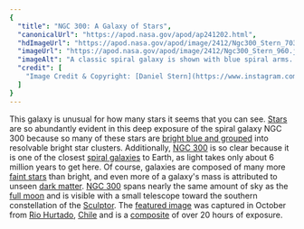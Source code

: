 ```yaml
---
{
  "title": "NGC 300: A Galaxy of Stars",
  "canonicalUrl": "https://apod.nasa.gov/apod/ap241202.html",
  "hdImageUrl": "https://apod.nasa.gov/apod/image/2412/Ngc300_Stern_7032.jpg",
  "imageUrl": "https://apod.nasa.gov/apod/image/2412/Ngc300_Stern_960.jpg",
  "imageAlt": "A classic spiral galaxy is shown with blue spiral arms. The center is yellow-red. Many star clusters are easily visible. Please see the explanation for more detailed information.",
  "credit": [
    "Image Credit & Copyright: [Daniel Stern](https://www.instagram.com/messierchaser/)"
  ]
}
---
```


This galaxy is unusual for how many stars it seems that you can see. [Stars](https://science.nasa.gov/universe/stars/) are so abundantly evident in this deep exposure of the spiral galaxy NGC 300 because so many of these stars are [bright blue and grouped](https://apod.nasa.gov/apod/ap221205.html) into resolvable bright star clusters. Additionally, [NGC 300](https://en.wikipedia.org/wiki/NGC_300) is so clear because it is one of the closest [spiral galaxies](https://en.wikipedia.org/wiki/Spiral_galaxy) to Earth, as light takes only about 6 million years to get here. Of course, galaxies are composed of many more [faint stars](https://www.reddit.com/r/askastronomy/comments/1g8ftr0/from_the_perspective_of_other_stars_in_the_milky/) than bright, and even more of a galaxy's mass is attributed to unseen [dark matter](https://spaceplace.nasa.gov/dark-matter/). [NGC 300](https://apod.nasa.gov/apod/ap020821.html) spans nearly the same amount of sky as the [full moon](https://apod.nasa.gov/apod/ap240915.html) and is visible with a small telescope toward the southern constellation of the [Sculptor](https://en.wikipedia.org/wiki/Sculptor_\(constellation\)). The [featured image](https://www.instagram.com/p/DChWdQOOQzR/) was captured in October from [Rio Hurtado](https://youtu.be/a5jUyVPIDAk), [Chile](https://en.wikipedia.org/wiki/Chile) and is a [composite](https://www.reddit.com/media?url=https%3A%2F%2Fpreview.redd.it%2Fwhat-do-you-call-a-pile-of-kittens-a-meowntain-our-11yo-v0-5u4lbl0trml81.jpg%3Fwidth%3D1080%26crop%3Dsmart%26auto%3Dwebp%26s%3D256b968c218e77e5edd1aece91ae1182c7eb6abb) of over 20 hours of exposure.
